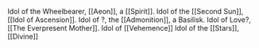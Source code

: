 Idol of the Wheelbearer, [[Aeon]], a [[Spirit]].
Idol of the [[Second Sun]], [[Idol of Ascension]]. 
Idol of ?, the [[Admonition]], a Basilisk.
Idol of Love?, [[The Everpresent Mother]].
Idol of [[Vehemence]]
Idol of the [[Stars]], [[Divine]]
